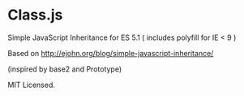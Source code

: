 Class.js
========
Simple JavaScript Inheritance for ES 5.1 ( includes polyfill for IE < 9 )

Based on http://ejohn.org/blog/simple-javascript-inheritance/

(inspired by base2 and Prototype)

MIT Licensed.
